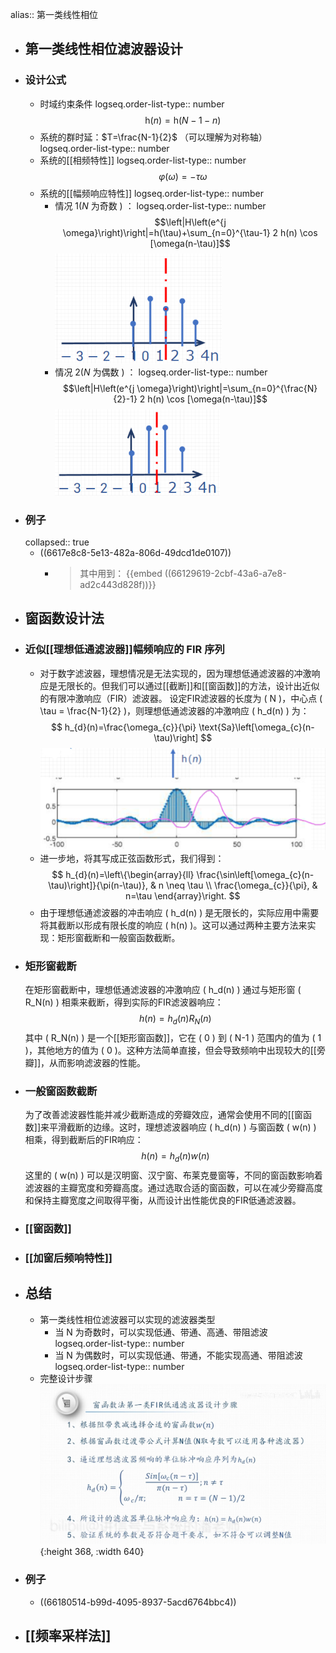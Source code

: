 alias:: 第一类线性相位

- ## 第一类线性相位滤波器设计
- ### 设计公式
	- 时域约束条件
	  logseq.order-list-type:: number
	  $$\mathrm{h}(n)=\mathrm{h}(N-1-n)$$
	- 系统的群时延：$T=\frac{N-1}{2}$ （可以理解为对称轴）
	  logseq.order-list-type:: number
	- 系统的[[相频特性]] 
	  logseq.order-list-type:: number
	  $$\varphi(\omega)=-\tau \omega$$
	- 系统的[[幅频响应特性]]
	  logseq.order-list-type:: number
		- 情况 $1 ( N$ 为奇数 $)$ ： 
		  logseq.order-list-type:: number
		  $$\left|H\left(e^{j \omega}\right)\right|=h(\tau)+\sum_{n=0}^{\tau-1} 2 h(n) \cos [\omega(n-\tau)]$$
		  ![image.png](../assets/image_1712842647501_0.png)
		- 情况 $2 (N$ 为偶数 $)$ ： 
		  logseq.order-list-type:: number
		  $$\left|H\left(e^{j \omega}\right)\right|=\sum_{n=0}^{\frac{N}{2}-1} 2 h(n) \cos [\omega(n-\tau)]$$
		  ![image.png](../assets/image_1712842690577_0.png)
- ### 例子
  collapsed:: true
	- ((6617e8c8-5e13-482a-806d-49dcd1de0107))
		- > 其中用到：
		  {{embed ((66129619-2cbf-43a6-a7e8-ad2c443d828f))}}
- ## 窗函数设计法
- ### 近似[[理想低通滤波器]]幅频响应的 FIR 序列
	- 对于数字滤波器，理想情况是无法实现的，因为理想低通滤波器的冲激响应是无限长的。但我们可以通过[[截断]]和[[窗函数]]的方法，设计出近似的有限冲激响应（FIR）滤波器。
	  设定FIR滤波器的长度为 \( N \)，中心点 \( \tau = \frac{N-1}{2} \)，则理想低通滤波器的冲激响应 \( h_d(n) \) 为：
	  $$
	  h_{d}(n)=\frac{\omega_{c}}{\pi} \text{Sa}\left[\omega_{c}(n-\tau)\right]
	  $$
	  ![image.png](../assets/image_1712846485039_0.png)
	- 进一步地，将其写成正弦函数形式，我们得到：
	  $$
	  h_{d}(n)=\left\{\begin{array}{ll}
	  \frac{\sin\left[\omega_{c}(n-\tau)\right]}{\pi(n-\tau)}, & n \neq \tau \\
	  \frac{\omega_{c}}{\pi}, & n=\tau
	  \end{array}\right.
	  $$
	- 由于理想低通滤波器的冲击响应 \( h_d(n) \) 是无限长的，实际应用中需要将其截断以形成有限长度的响应 \( h(n) \)。这可以通过两种主要方法来实现：矩形窗截断和一般窗函数截断。
- ### 矩形窗截断
  在矩形窗截断中，理想低通滤波器的冲激响应 \( h_d(n) \) 通过与矩形窗 \( R_N(n) \) 相乘来截断，得到实际的FIR滤波器响应：
  $$
  h(n) = h_d(n) R_N(n)
  $$
  其中 \( R_N(n) \) 是一个[[矩形窗函数]]，它在 \( 0 \) 到 \( N-1 \) 范围内的值为 \( 1 \)，其他地方的值为 \( 0 \)。这种方法简单直接，但会导致频响中出现较大的[[旁瓣]]，从而影响滤波器的性能。
- ### 一般窗函数截断
  为了改善滤波器性能并减少截断造成的旁瓣效应，通常会使用不同的[[窗函数]]来平滑截断的边缘。这时，理想滤波器响应 \( h_d(n) \) 与窗函数 \( w(n) \) 相乘，得到截断后的FIR响应：
  $$
  h(n) = h_d(n) w(n)
  $$
  这里的 \( w(n) \) 可以是汉明窗、汉宁窗、布莱克曼窗等，不同的窗函数影响着滤波器的主瓣宽度和旁瓣高度。通过选取合适的窗函数，可以在减少旁瓣高度和保持主瓣宽度之间取得平衡，从而设计出性能优良的FIR低通滤波器。
- ### [[窗函数]]
- ### [[加窗后频响特性]]
- ## 总结
	- 第一类线性相位滤波器可以实现的滤波器类型
		- 当 $\mathrm{N}$ 为奇数时，可以实现低通、带通、高通、带阻滤波
		  logseq.order-list-type:: number
		- 当 $\mathrm{N}$ 为偶数时，可以实现低通、带通，不能实现高通、带阻滤波
		  logseq.order-list-type:: number
	- 完整设计步骤
	  ![image.png](../assets/image_1712850778688_0.png){:height 368, :width 640}
- ### 例子
	- ((66180514-b99d-4095-8937-5acd6764bbc4))
- ## [[频率采样法]]